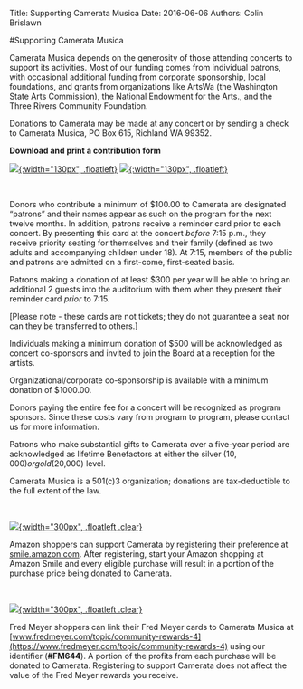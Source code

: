 Title: Supporting Camerata Musica
Date: 2016-06-06
Authors: Colin Brislawn

#Supporting Camerata Musica

Camerata Musica depends on the generosity of those attending concerts to support its activities. Most of our funding comes from individual patrons, with occasional additional funding from corporate sponsorship, local foundations, and grants from organizations like ArtsWa (the Washington State Arts Commission), the National Endowment for the Arts., and the Three Rivers Community Foundation.

Donations to Camerata may be made at any concert or by sending a check to Camerata Musica, PO Box 615, Richland WA 99352.

**Download and print a contribution form**

[![ ]({filename}/images/256-pdf-icon.png){:width="130px", .floatleft}]({filename}/images/DonorForm.pdf)
[![ ]({filename}/images/256-word-icon.png){:width="130px", .floatleft}]({filename}/images/DonorForm.doc)

<p class="clear">&nbsp;</p>

Donors who contribute a minimum of $100.00  to Camerata are designated “patrons” and their names appear as such on the program for the next twelve months. In addition, patrons receive a reminder card prior to each concert. By presenting this card at the concert _before_ 7:15 p.m., they receive priority seating for themselves and their family (defined as two adults and accompanying children under 18). At 7:15, members of the public and patrons are admitted on a first-come, first-seated basis.

Patrons making a donation of at least $300 per year will be able to bring an additional 2 guests into the auditorium with them when they present their reminder card _prior_ to 7:15.

[Please note - these cards are not tickets; they do not guarantee a seat nor can they be transferred to others.]

Individuals making a minimum donation of $500 will be acknowledged as concert co-sponsors and invited to join the Board at a reception for the artists.  

Organizational/corporate co-sponsorship is available with a minimum donation of $1000.00.

Donors paying the entire fee for a concert will be recognized as program sponsors. Since these costs vary from program to program, please contact us for more information.

Patrons who make substantial gifts to Camerata over a five-year period are acknowledged as lifetime Benefactors at either the silver ($10,000) or gold ($20,000) level.

Camerata Musica is a 501(c)3 organization; donations are tax-deductible to the full extent of the law.

<br>

<a name="shop"></a>

[![ ]({filename}/images/AmazonSmile-logo.png){:width="300px", .floatleft .clear}](https://smile.amazon.com/gp/chpf/homepage/ref=smi_se_ssr_srch_stsr?q=camerata+musica+richland)

Amazon shoppers can support Camerata by registering their preference at [smile.amazon.com](https://smile.amazon.com/gp/chpf/homepage/ref=smi_se_ssr_srch_stsr?q=camerata+musica+richland). After registering, start your Amazon shopping at Amazon Smile and every eligible purchase will result in a portion of the purchase price being donated to Camerata.

<br>

[![ ]({filename}/images/FMCommunity-logo.png){:width="300px", .floatleft .clear}](https://www.fredmeyer.com/topic/community-rewards-4)

Fred Meyer shoppers can link their Fred Meyer cards to Camerata Musica at [www.fredmeyer.com/topic/community-rewards-4](https://www.fredmeyer.com/topic/community-rewards-4) using our identifier (**#FM644**). A portion of the profits from each purchase will be donated to Camerata. Registering to support Camerata does not affect the value of the Fred Meyer rewards you receive.
